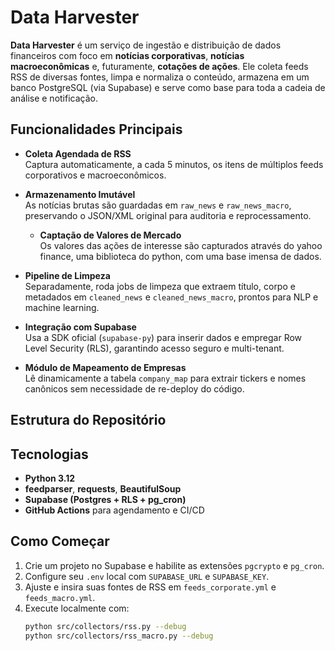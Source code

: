 # Data Harvester

**Data Harvester** é um serviço de ingestão e distribuição de dados financeiros com foco em **notícias corporativas**, **notícias macroeconômicas** e, futuramente, **cotações de ações**. Ele coleta feeds RSS de diversas fontes, limpa e normaliza o conteúdo, armazena em um banco PostgreSQL (via Supabase) e serve como base para toda a cadeia de análise e notificação.

## Funcionalidades Principais

- **Coleta Agendada de RSS**  
  Captura automaticamente, a cada 5 minutos, os itens de múltiplos feeds corporativos e macroeconômicos.

- **Armazenamento Imutável**  
  As notícias brutas são guardadas em `raw_news` e `raw_news_macro`, preservando o JSON/XML original para auditoria e reprocessamento.

  - **Captação de Valores de Mercado**  
  Os valores das ações de interesse são capturados através do yahoo finance, uma biblioteca do python, com uma base imensa de dados.

- **Pipeline de Limpeza**  
  Separadamente, roda jobs de limpeza que extraem título, corpo e metadados em `cleaned_news` e `cleaned_news_macro`, prontos para NLP e machine learning.

- **Integração com Supabase**  
  Usa a SDK oficial (`supabase-py`) para inserir dados e empregar Row Level Security (RLS), garantindo acesso seguro e multi-tenant.

- **Módulo de Mapeamento de Empresas**  
  Lê dinamicamente a tabela `company_map` para extrair tickers e nomes canônicos sem necessidade de re-deploy do código.

## Estrutura do Repositório


## Tecnologias

- **Python 3.12**  
- **feedparser**, **requests**, **BeautifulSoup**  
- **Supabase (Postgres + RLS + pg_cron)**  
- **GitHub Actions** para agendamento e CI/CD  

## Como Começar

1. Crie um projeto no Supabase e habilite as extensões `pgcrypto` e `pg_cron`.  
2. Configure seu `.env` local com `SUPABASE_URL` e `SUPABASE_KEY`.  
3. Ajuste e insira suas fontes de RSS em `feeds_corporate.yml` e `feeds_macro.yml`.  
4. Execute localmente com:
   ```bash
   python src/collectors/rss.py --debug
   python src/collectors/rss_macro.py --debug

